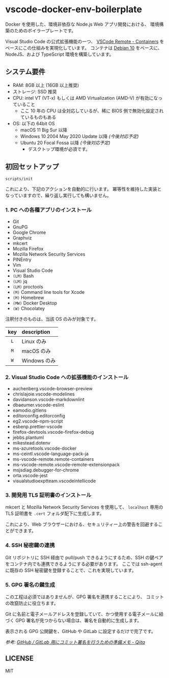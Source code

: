 # vscode-docker-env-boilerplate

Docker を使用した、環境非依存な Node.js Web アプリ開発における、
環境構築のためのボイラープレートです。

Visual Studio Code の公式拡張機能の一つ、
[VSCode Remote - Containers](https://code.visualstudio.com/docs/remote/containers)
をベースにこの仕組みを実現化しています。
コンテナは [Debian 10](https://www.debian.org) をベースに、NodeJS、および
TypeScript 環境を構築しています。

## システム要件

- RAM: 8GB 以上 (16GB 以上推奨)
- ストレージ: SSD 推奨
- CPU: intel VT (VT-x) もしくは AMD Virtualization (AMD-V) が有効になっていること
  - ここ 10 年の CPU は全対応しているが、稀に BIOS 側で無効化設定されているものもある
- OS: 以下の 64bit OS
  - macOS 11 Big Sur 以降
  - Windows 10 2004 May 2020 Update 以降 _(今後対応予定)_
  - Ubuntu 20 Focal Fossa 以降 _(今後対応予定)_
    - デスクトップ環境が必須です。

## 初回セットアップ

```sh
scripts/init
```

これにより、下記のアクションを自動的に行います。
冪等性を維持した実装となっていますので、繰り返し実行しても構いません。

### 1. PC への各種アプリのインストール

- Git
- GnuPG
- Google Chrome
- Graphviz
- mkcert
- Mozilla Firefox
- Mozilla Network Security Services
- PINEntry
- Vim
- Visual Studio Code
- `(LM)` Bash
- `(LM)` jq
- `(LM)` proctools
- `(M)` Command line tools for Xcode
- `(M)` Homebrew
- `(MW)` Docker Desktop
- `(W)` Chocolatey

注釈付きのものは、当該 OS のみが対象です。

| key | description  |
| :-: | :----------- |
| `L` | Linux のみ   |
| `M` | macOS のみ   |
| `W` | Windows のみ |

### 2. Visual Studio Code への拡張機能のインストール

- auchenberg.vscode-browser-preview
- chrislajoie.vscode-modelines
- davidanson.vscode-markdownlint
- dbaeumer.vscode-eslint
- eamodio.gitlens
- editorconfig.editorconfig
- eg2.vscode-npm-script
- esbenp.prettier-vscode
- firefox-devtools.vscode-firefox-debug
- jebbs.plantuml
- mikestead.dotenv
- ms-azuretools.vscode-docker
- ms-ceintl.vscode-language-pack-ja
- ms-vscode-remote.remote-containers
- ms-vscode-remote.vscode-remote-extensionpack
- msjsdiag.debugger-for-chrome
- orta.vscode-jest
- visualstudioexptteam.vscodeintellicode

### 3. 開発用 TLS 証明書のインストール

mkcert と Mozilla Network Security Services を使用して、
`localhost` 専用の TLS 証明書を `.cert` フォルダ配下に生成します。

これにより、Web ブラウザーにおける、セキュリティー上の警告を回避することができます。

### 4. SSH 秘密鍵の連携

Git リポジトリに SSH 経由で pull/push できるようにするため、SSH の鍵ペアをコンテナ内でも連携できるようにする必要があります。
ここでは ssh-agent に既存の SSH 秘密鍵を登録することで、これを実現しています。

### 5. GPG 署名の鍵生成

この工程は必須ではありませんが、GPG 署名を連携することにより、
コミットの改竄防止に役立ちます。

Git に名前と電子メールアドレスを登録していて、かつ使用する電子メールに紐づく
GPG 署名が見つからない場合は、署名を自動的に生成します。

表示される GPG 公開鍵を、GitHub や GitLab に設定するだけで完了です。

_参考: [GitHub / GitLab 用にコミット署名を行うための準備メモ - Qiita](https://qiita.com/cocoabreak/items/d96cd0ba56cdcbf62d32#github%E3%81%AB%E5%85%AC%E9%96%8B%E9%8D%B5%E3%82%92%E7%99%BB%E9%8C%B2%E3%81%99%E3%82%8B-1)_

## LICENSE

MIT

